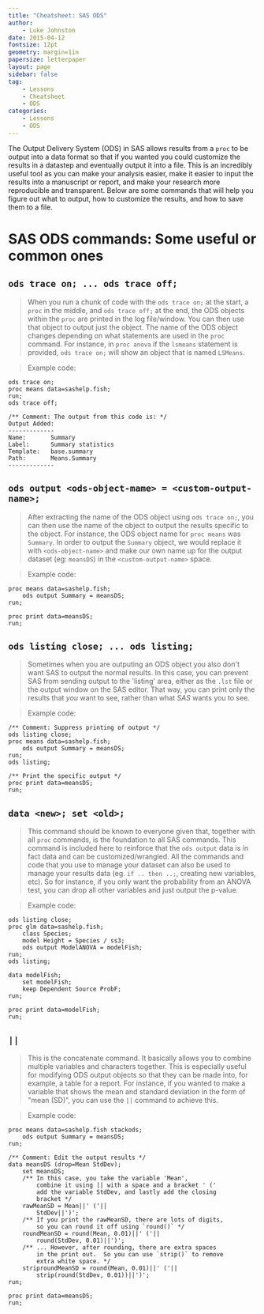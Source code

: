 ```yaml
---
title: "Cheatsheet: SAS ODS"
author:
    - Luke Johnston
date: 2015-04-12
fontsize: 12pt
geometry: margin=1in
papersize: letterpaper
layout: page
sidebar: false
tag:
    - Lessons
    - Cheatsheet
    - ODS
categories:
    - Lessons
    - ODS
---
```


The Output Delivery System (ODS) in SAS allows results from a `proc`
to be output into a data format so that if you wanted you could
customize the results in a datastep and eventually output it into a
file.  This is an incredibly useful tool as you can make your analysis
easier, make it easier to input the results into a manuscript or
report, and make your research more reproducible and transparent.
Below are some commands that will help you figure out what to output,
how to customize the results, and how to save them to a file.

# SAS ODS commands: Some useful or common ones #

## `ods trace on; ... ods trace off;` ##

> When you run a chunk of code with the `ods trace on;` at the start,
> a `proc` in the middle, and `ods trace off;` at the end, the ODS
> objects within the `proc` are printed in the log file/window.  You
> can then use that object to output just the object.  The name of the
> ODS object changes depending on what statements are used in the
> `proc` command.  For instance, in `proc anova` if the `lsmeans`
> statement is provided, `ods trace on;` will show an object that is
> named `LSMeans`.

> Example code:

    ods trace on;
    proc means data=sashelp.fish;
    run;
    ods trace off;
    
    /** Comment: The output from this code is: */
    Output Added:
    -------------
    Name:       Summary
    Label:      Summary statistics
    Template:   base.summary
    Path:       Means.Summary
    -------------

## `ods output <ods-object-mame> = <custom-output-name>;` ##

> After extracting the name of the ODS object using `ods trace on;`,
> you can then use the name of the object to output the results
> specific to the object.  For instance, the ODS object name for `proc
> means` was `Summary`.  In order to output the `Summary` object, we
> would replace it with `<ods-object-name>` and make our own name up
> for the output dataset (eg: `meansDS`) in the `<custom-output-name>`
> space.

> Example code:

    proc means data=sashelp.fish;
        ods output Summary = meansDS;
    run;
    
    proc print data=meansDS;
    run;

## `ods listing close; ... ods listing;` ##

> Sometimes when you are outputing an ODS object you also don't want
> SAS to output the normal results.  In this case, you can prevent SAS
> from sending output to the 'listing' area, either as the `.lst` file
> or the output window on the SAS editor.  That way, you can print
> only the results that *you* want to see, rather than what *SAS*
> wants you to see.

> Example code:

    /** Comment: Suppress printing of output */
    ods listing close;
    proc means data=sashelp.fish;
        ods output Summary = meansDS;
    run;
    ods listing;

    /** Print the specific output */
    proc print data=meansDS;
    run;

## `data <new>; set <old>;` ##

> This command should be known to everyone given that, together with
> all `proc` commands, is the foundation to all SAS commands.  This
> command is included here to reinforce that the `ods output` data is
> in fact data and can be customized/wrangled.  All the commands and
> code that you use to manage your dataset can also be used to manage
> your results data (eg. `if .. then ..;`, creating new variables,
> etc).  So for instance, if you only want the probability from an
> ANOVA test, you can drop all other variables and just output the
> p-value.

> Example code:

    ods listing close;
    proc glm data=sashelp.fish;
        class Species;
        model Height = Species / ss3;
        ods output ModelANOVA = modelFish;
    run;
    ods listing;

    data modelFish;
        set modelFish;
        keep Dependent Source ProbF;
    run;

    proc print data=modelFish;
    run;

## `||` ##

> This is the concatenate command.  It basically allows you to combine
> multiple variables and characters together.  This is especially
> useful for modifying ODS output objects so that they can be made
> into, for example, a table for a report.  For instance, if you
> wanted to make a variable that shows the mean and standard deviation
> in the form of "mean (SD)", you can use the `||` command to achieve
> this.

> Example code:

    proc means data=sashelp.fish stackods;
        ods output Summary = meansDS;
    run;

    /** Comment: Edit the output results */
    data meansDS (drop=Mean StdDev);
        set meansDS;
        /** In this case, you take the variable 'Mean',
            combine it using || with a space and a bracket ' ('
            add the variable StdDev, and lastly add the closing
            bracket */
        rawMeanSD = Mean||' ('||
            StdDev||')';
        /** If you print the rawMeanSD, there are lots of digits,
            so you can round it off using `round()` */
        roundMeanSD = round(Mean, 0.01)||' ('||
            round(StdDev, 0.01)||')';
        /** ... However, after rounding, there are extra spaces
            in the print out.  So you can use `strip()` to remove
            extra white space. */
        striproundMeanSD = round(Mean, 0.01)||' ('||
            strip(round(StdDev, 0.01))||')';
    run;

    proc print data=meansDS;
    run;


